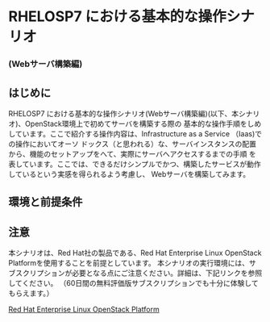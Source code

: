 # RHELOSP7 における基本的な操作シナリオ
### (Webサーバ構築編)
## はじめに
RHELOSP7 における基本的な操作シナリオ(Webサーバ構築編)(以下、本シナリオ)、OpenStack環境上で初めてサーバを構築する際の
基本的な操作手順をしめしています。ここで紹介する操作内容は、Infrastructure as a Service （Iaas)での操作においてオーソ
ドックス（と思われる）な、サーバインスタンスの配置から、機能のセットアップをへて、実際にサーバへアクセスするまでの手順
を表しています。ここでは、できるだけシンプルでかつ、構築したサービスが動作しているという実感を得られるよう考慮し、
Webサーバを構築してみます。

## 環境と前提条件

## 注意
本シナリオは、Red Hat社の製品である、Red Hat Enterprise Linux OpenStack Platformを使用することを前提としています。
本シナリオの実行環境には、サブスクリプションが必要となる点にご注意ください。詳細は、下記リンクを参照してください。
（60日間の無料評価版サブスクリプションでも十分に体験してもらえます。）

[Red Hat Enterprise Linux OpenStack Platform](https://access.redhat.com/products/red-hat-enterprise-linux-openstack-platform/)

